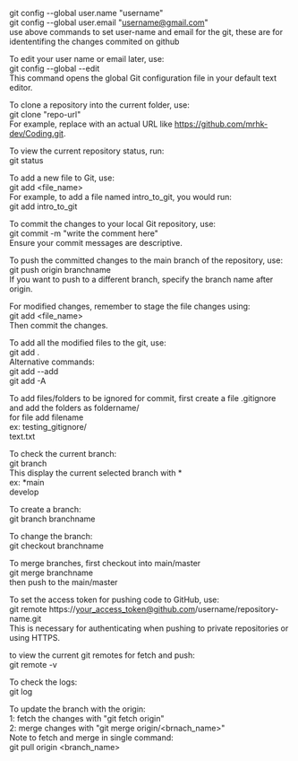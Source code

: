 git config --global user.name "username"  
git config --global user.email "username@gmail.com"  
use above commands to set user-name and email for the git, these are for idententifing the changes commited on github  

To edit your user name or email later, use:  
git config --global --edit  
This command opens the global Git configuration file in your default text editor.  

To clone a repository into the current folder, use:  
git clone "repo-url"   
	For example, replace <repository-url> with an actual URL like   https://github.com/mrhk-dev/Coding.git.
	
To view the current repository status, run:  
git status

To add a new file to Git, use:  
git add <file_name>  
	For example, to add a file named intro_to_git, you would run:  
		git add intro_to_git  

To commit the changes to your local Git repository, use:  
git commit -m "write the comment here"  
Ensure your commit messages are descriptive.  

To push the committed changes to the main branch of the repository, use:  
git push origin branchname  
If you want to push to a different branch, specify the branch name after origin.  

For modified changes, remember to stage the file changes using:  
git add <file_name>  
Then commit the changes.  

To add all the modified files to the git, use:  
git add .  
Alternative commands:  
git add --add   
git add -A  

To add files/folders to be ignored for commit, first create a file .gitignore  
and add the folders as foldername/  
for file add filename  
	ex: testing_gitignore/  
		text.txt  

To check the current branch:  
git branch  
This display the current selected branch with *  
	ex: *main  
	     develop  
		
To create a branch:  
git branch branchname  
	
To change the branch:    
git checkout branchname  

To merge branches, first checkout into main/master  
git merge branchname  
then push to the main/master  

To set the access token for pushing code to GitHub, use:  
git remote https://your_access_token@github.com/username/repository-name.git  
This is necessary for authenticating when pushing to private repositories or using HTTPS.  

to view the current git remotes for fetch and push:  
git remote -v  

To check the logs:  
git log  

To update the branch with the origin:  
1: fetch the changes with "git fetch origin"  
2: merge changes with "git merge origin/<brnach_name>"  
Note to fetch and merge in single command:  
git pull origin <branch_name>  



